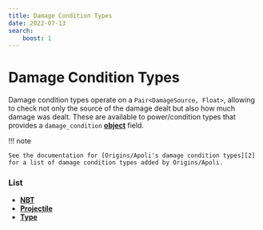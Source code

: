 ```yaml
---
title: Damage Condition Types
date: 2022-07-13
search:
    boost: 1
---
```


#   Damage Condition Types

Damage condition types operate on a `Pair<DamageSource, Float>`, allowing to check not only the source of the damage dealt but also how much damage was dealt. These are available to power/condition types that provides a `damage_condition` [**object**][1] field.

!!! note

    See the documentation for [Origins/Apoli's damage condition types][2] for a list of damage condition types added by Origins/Apoli.


### List

* [**NBT**](damage_condition_types/nbt.md)
* [**Projectile**](damage_condition_types/projectile.md)
* [**Type**](damage_condition_types/type.md)



[1]: https://origins.readthedocs.io/en/latest/types/data_types/object
[2]: https://origins.readthedocs.io/en/latest/types/damage_condition_types
